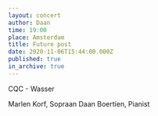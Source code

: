 ```yaml
---
layout: concert
author: Daan
time: 19:00
place: Amsterdam
title: Future post
date: 2020-11-06T15:44:00.000Z
published: true
in_archive: true
---
```


CQC - Wasser

Marlen Korf, Sopraan
Daan Boertien, Pianist

